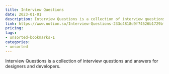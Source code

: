 ```yaml
---
title: Interview Questions
date: 2023-01-01
description: Interview Questions is a collection of interview questions and answers for designers and developers.
link: https://www.notion.so/Interview-Questions-233c4818d9f74526b1729bf14b484860
pricing: 
tags: 
- unsorted-bookmarks-1 
categories: 
- unsorted 
---
```


Interview Questions is a collection of interview questions and answers for designers and developers.